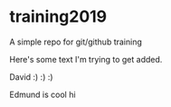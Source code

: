 # training2019
A simple repo for git/github training

Here's some text I'm trying to get added.

David :) :) :)

Edmund is cool hi